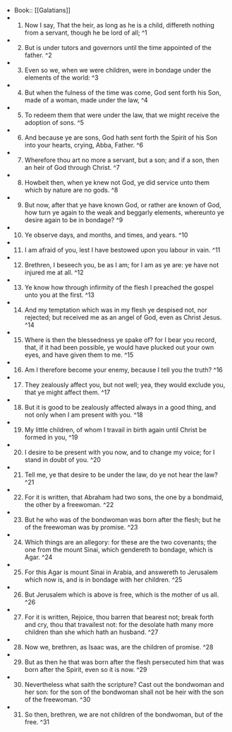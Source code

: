 - Book:: [[Galatians]]
- 1. Now I say, That the heir, as long as he is a child, differeth nothing from a servant, though he be lord of all; ^1
- 2. But is under tutors and governors until the time appointed of the father. ^2
- 3. Even so we, when we were children, were in bondage under the elements of the world: ^3
- 4. But when the fulness of the time was come, God sent forth his Son, made of a woman, made under the law, ^4
- 5. To redeem them that were under the law, that we might receive the adoption of sons. ^5
- 6. And because ye are sons, God hath sent forth the Spirit of his Son into your hearts, crying, Abba, Father. ^6
- 7. Wherefore thou art no more a servant, but a son; and if a son, then an heir of God through Christ. ^7
- 8. Howbeit then, when ye knew not God, ye did service unto them which by nature are no gods. ^8
- 9. But now, after that ye have known God, or rather are known of God, how turn ye again to the weak and beggarly elements, whereunto ye desire again to be in bondage? ^9
- 10. Ye observe days, and months, and times, and years. ^10
- 11. I am afraid of you, lest I have bestowed upon you labour in vain. ^11
- 12. Brethren, I beseech you, be as I am; for I am as ye are: ye have not injured me at all. ^12
- 13. Ye know how through infirmity of the flesh I preached the gospel unto you at the first. ^13
- 14. And my temptation which was in my flesh ye despised not, nor rejected; but received me as an angel of God, even as Christ Jesus. ^14
- 15. Where is then the blessedness ye spake of? for I bear you record, that, if it had been possible, ye would have plucked out your own eyes, and have given them to me. ^15
- 16. Am I therefore become your enemy, because I tell you the truth? ^16
- 17. They zealously affect you, but not well; yea, they would exclude you, that ye might affect them. ^17
- 18. But it is good to be zealously affected always in a good thing, and not only when I am present with you. ^18
- 19. My little children, of whom I travail in birth again until Christ be formed in you, ^19
- 20. I desire to be present with you now, and to change my voice; for I stand in doubt of you. ^20
- 21. Tell me, ye that desire to be under the law, do ye not hear the law? ^21
- 22. For it is written, that Abraham had two sons, the one by a bondmaid, the other by a freewoman. ^22
- 23. But he who was of the bondwoman was born after the flesh; but he of the freewoman was by promise. ^23
- 24. Which things are an allegory: for these are the two covenants; the one from the mount Sinai, which gendereth to bondage, which is Agar. ^24
- 25. For this Agar is mount Sinai in Arabia, and answereth to Jerusalem which now is, and is in bondage with her children. ^25
- 26. But Jerusalem which is above is free, which is the mother of us all. ^26
- 27. For it is written, Rejoice, thou barren that bearest not; break forth and cry, thou that travailest not: for the desolate hath many more children than she which hath an husband. ^27
- 28. Now we, brethren, as Isaac was, are the children of promise. ^28
- 29. But as then he that was born after the flesh persecuted him that was born after the Spirit, even so it is now. ^29
- 30. Nevertheless what saith the scripture? Cast out the bondwoman and her son: for the son of the bondwoman shall not be heir with the son of the freewoman. ^30
- 31. So then, brethren, we are not children of the bondwoman, but of the free. ^31
